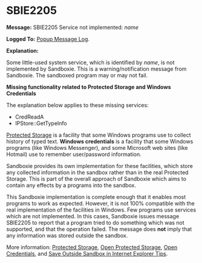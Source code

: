 # SBIE2205

**Message:** SBIE2205 Service not implemented: _name_

**Logged To:** [Popup Message Log](PopupMessageLog).

**Explanation:**

Some little-used system service, which is identified by _name_, is not implemented by Sandboxie. This is a warning/notification message from Sandboxie. The sandboxed program may or may not fail.

**Missing functionality related to Protected Storage and Windows Credentials**

The explanation below applies to these missing services:

*   CredReadA
*   IPStore::GetTypeInfo

[Protected Storage](ProtectedStorage) is a facility that some Windows programs use to collect history of typed text. **Windows credentials** is a facility that some Windows programs (like Windows Messenger), and some Microsoft web sites (like Hotmail) use to remember user/password information.

Sandboxie provides its own implementation for these facilities, which store any collected information in the sandbox rather than in the real Protected Storage. This is part of the overall approach of Sandboxie which aims to contain any effects by a programs into the sandbox.

This Sandboxie implementation is complete enough that it enables most programs to work as expected. However, it is not 100% compatible with the real implementation of the facilities in Windows. Few programs use services which are not implemented. In this cases, Sandboxie issues message SBIE2205 to report that a program tried to do something which was not supported, and that the operation failed. The message does **not** imply that any information was stored outside the sandbox.

More information: [Protected Storage](ProtectedStorage), [Open Protected Storage](OpenProtectedStorage), [Open Credentials](OpenCredentials), and [Save Outside Sandbox in Internet Explorer Tips](InternetExplorerTips#SaveOutsideSandbox).
